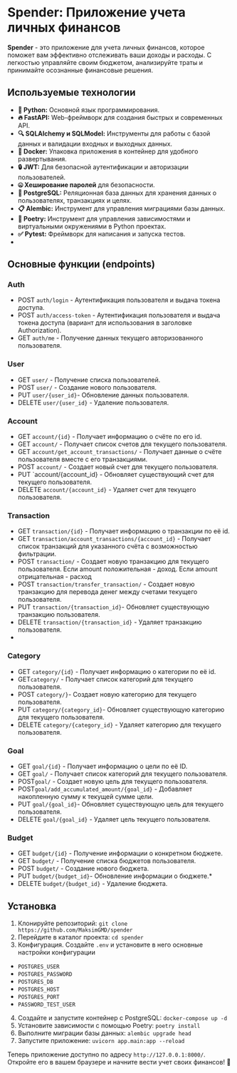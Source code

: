 # Spender: Приложение учета личных финансов
**Spender** - это приложение для учета личных финансов, которое поможет вам эффективно отслеживать ваши доходы и расходы. С легкостью управляйте своим бюджетом, анализируйте траты и принимайте осознанные финансовые решения.

## Используемые технологии
 -   **🐍 Python:** Основной язык программирования.
 -   **🔥 FastAPI:** Web-фреймворк для создания быстрых и современных API.
 -   **🔍 SQLAlchemy и SQLModel:** Инструменты для работы с базой данных и валидации входных и выходных данных.
 -   **🐋 Docker:** Упаковка приложения в контейнер для удобного развертывания.
 -   **🔒 JWT:** Для безопасной аутентификации и авторизации пользователей.
 -   **🤐 Хеширование паролей** для безопасности.
 -   **💾 PostgreSQL:** Реляционная база данных для хранения данных о пользователях, транзакциях и целях.
 -   **📋 Alembic:** Инструмент для управления миграциями базы данных.
 -   **🎻 Poetry:** Инструмент для управления зависимостями и виртуальными окружениями в Python проектах.
 -   **✅ Pytest:** Фреймворк для написания и запуска тестов.
 - 
## Основные функции (endpoints)
### Auth
 - POST `auth/login` - Аутентификация пользователя и выдача токена доступа.
 - POST `auth/access-token` - Аутентификация пользователя и выдача токена доступа (вариант для использования в заголовке Authorization).
 - GET `auth/me` - Получение данных текущего авторизованного пользователя.
 
### User
 - GET `user/` - Получение списка пользователей.
 - POST `user/` - Создание нового пользователя.
 - PUT `user/{user_id}`- Обновление данных пользователя.
 - DELETE `user/{user_id}` - Удаление пользователя.

### Account

 - GET `account/{id}` - Получает информацию о счёте по его id.
 - GET  `account/` - Получает список счетов для текущего пользователя.
 - GET `account/get_account_transactions/` - Получает данные о счёте пользователя вместе с его транзакциями.
 - POST `account/` - Создает новый счет для текущего пользователя.
 - PUT `account/{account_id} - Обновляет существующий счет для текущего пользователя.
 - DELETE `account/{account_id}` - Удаляет счет для текущего пользователя.

### Transaction
 - GET `transaction/{id}` - Получает информацию о транзакции по её id.
 - GET `transaction/account_transactions/{account_id}` - Получает список транзакций для указанного счёта с возможностью фильтрации.
 - POST `transaction/` - Создает новую транзакцию для текущего пользователя. Если amount положительная - доход. Если amount отрицательная - расход
 - POST `transaction/transfer_transaction/` - Создает новую транзакцию для перевода денег между счетами текущего пользователя.
 - PUT `transaction/{transaction_id}`- Обновляет существующую транзакцию пользователя.
 - DELETE `transaction/{transaction_id}` - Удаляет транзакцию пользователя.
 - 
### Category
 - GET `category/{id}` - Получает информацию о категории по её id.
 - GET`category/` - Получает список категорий для текущего пользователя.
 - POST `category/}`- Создает новую категорию для текущего пользователя.
 - PUT `category/{category_id}`- Обновляет существующую категорию для текущего пользователя.
 - DELETE `category/{category_id}` - Удаляет категорию для текущего пользователя.

### Goal
 - GET `goal/{id}` - Получает информацию о цели по её ID.
 - GET `goal/` - Получает список категорий для текущего пользователя.
 - POST`goal/` - Создает новую цель для текущего пользователя.
 - POST`goal/add_accumulated_amount/{goal_id}` - Добавляет накопленную сумму к текущей сумме цели.
 - PUT `goal/{goal_id}`- Обновляет существующую цель для текущего пользователя.
 - DELETE `goal/{goal_id}` - Удаляет цель текущего пользователя.

### Budget
 - GET `budget/{id}` - Получение информации о конкретном бюджете.
 - GET `budget/` - Получение списка бюджетов пользователя.
 - POST `budget/` - Создание нового бюджета.
 - PUT `budget/{budget_id}`- Обновление информации о бюджете.*
 - DELETE `budget/{budget_id}` - Удаление бюджета.
 
## Установка
 1. Клонируйте репозиторий: `git clone https://github.com/MaksimGMD/spender`
 2. Перейдите в каталог проекта: `cd spender`
 3. Конфигурация.  Создайте `.env` и установите в него основные настройки конфигурации
 - `POSTGRES_USER`
 - `POSTGRES_PASSWORD`
 - `POSTGRES_DB` 
 - `POSTGRES_HOST `
 - `POSTGRES_PORT`
 - `PASSWORD_TEST_USER`
4.  Создайте и запустите контейнер с PostgreSQL: `docker-compose up -d`
5.  Установите зависимости с помощью Poetry: `poetry install`
6.  Выполните миграции базы данных: `alembic upgrade head`
7.  Запустите приложение: `uvicorn app.main:app --reload`

Теперь приложение доступно по адресу `http://127.0.0.1:8000/`. Откройте его в вашем браузере и начните вести учет своих финансов! 🚀